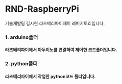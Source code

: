 # RND-RaspberryPi

기술개발팀 김시현
라즈베리파이제어 레퍼지토리입니다.

### 1. arduino폴더 
#### 라즈베리파이에서 아두이노를 연결하여 제어한 코드폴더입니다.

### 2. python폴더
#### 라즈베리파이에서 작업한 python코드 폴더입니다.



